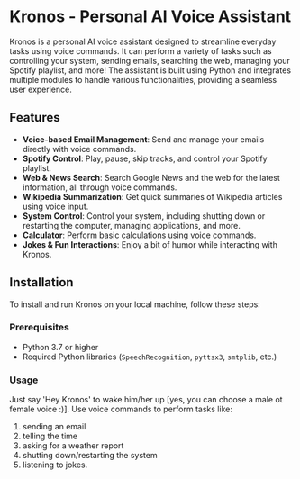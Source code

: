 # Kronos - Personal AI Voice Assistant

Kronos is a personal AI voice assistant designed to streamline everyday tasks using voice commands. It can perform a variety of tasks such as controlling your system, sending emails, searching the web, managing your Spotify playlist, and more! The assistant is built using Python and integrates multiple modules to handle various functionalities, providing a seamless user experience.

## Features
- **Voice-based Email Management**: Send and manage your emails directly with voice commands.
- **Spotify Control**: Play, pause, skip tracks, and control your Spotify playlist.
- **Web & News Search**: Search Google News and the web for the latest information, all through voice commands.
- **Wikipedia Summarization**: Get quick summaries of Wikipedia articles using voice input.
- **System Control**: Control your system, including shutting down or restarting the computer, managing applications, and more.
- **Calculator**: Perform basic calculations using voice commands.
- **Jokes & Fun Interactions**: Enjoy a bit of humor while interacting with Kronos.

## Installation
To install and run Kronos on your local machine, follow these steps:

### Prerequisites
- Python 3.7 or higher
- Required Python libraries (`SpeechRecognition`, `pyttsx3`, `smtplib`, etc.)
  
### Usage
Just say 'Hey Kronos' to wake him/her up [yes, you can choose a male ot female voice :)]. Use voice commands to perform tasks like:
1. sending an email
2. telling the time
3. asking for a weather report
4. shutting down/restarting the system
5. listening to jokes.